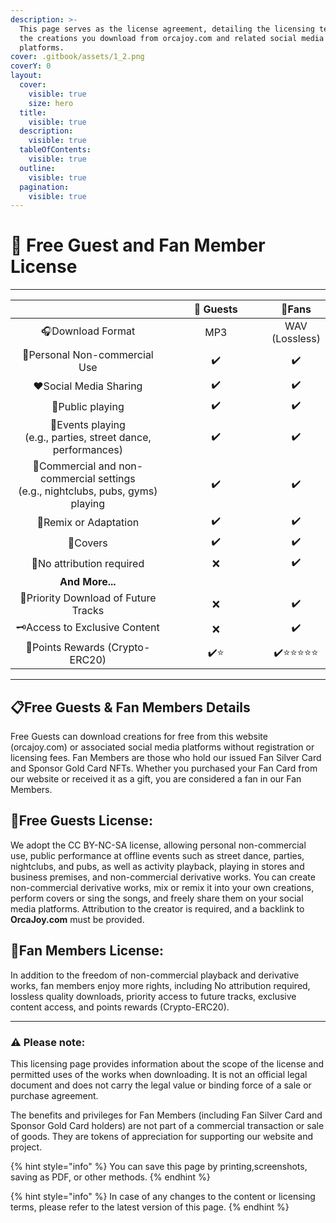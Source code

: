 ```yaml
---
description: >-
  This page serves as the license agreement, detailing the licensing terms for
  the creations you download from orcajoy.com and related social media
  platforms.
cover: .gitbook/assets/1_2.png
coverY: 0
layout:
  cover:
    visible: true
    size: hero
  title:
    visible: true
  description:
    visible: true
  tableOfContents:
    visible: true
  outline:
    visible: true
  pagination:
    visible: true
---
```


# 📄 Free Guest and Fan Member License

***

<table data-full-width="false"><thead><tr><th width="272" align="center"></th><th width="177" align="center">👥 Guests</th><th align="center">💎Fans </th></tr></thead><tbody><tr><td align="center">🎧Download Format</td><td align="center">MP3</td><td align="center">WAV (Lossless)</td></tr><tr><td align="center">🎨Personal Non-commercial Use</td><td align="center">✔️</td><td align="center">✔️</td></tr><tr><td align="center">❤️Social Media Sharing</td><td align="center">✔️</td><td align="center">✔️</td></tr><tr><td align="center">📢Public playing</td><td align="center">✔️</td><td align="center">✔️</td></tr><tr><td align="center">🎉Events playing<br>(e.g., parties, street dance, performances)</td><td align="center">✔️</td><td align="center">✔️</td></tr><tr><td align="center">🍺Commercial and non-commercial settings<br>(e.g., nightclubs, pubs, gyms) playing</td><td align="center">✔️</td><td align="center">✔️</td></tr><tr><td align="center">🔀Remix or Adaptation</td><td align="center">✔️</td><td align="center">✔️</td></tr><tr><td align="center">🎤Covers</td><td align="center">✔️</td><td align="center">✔️</td></tr><tr><td align="center">📝No attribution required</td><td align="center">❌</td><td align="center">✔️</td></tr><tr><td align="center"><strong>And More...</strong></td><td align="center"></td><td align="center"></td></tr><tr><td align="center">🎵Priority Download of Future Tracks</td><td align="center">❌</td><td align="center">✔️</td></tr><tr><td align="center">🗝️Access to Exclusive Content</td><td align="center">❌</td><td align="center">✔️</td></tr><tr><td align="center">🎁Points Rewards (Crypto-ERC20)</td><td align="center">✔️⭐</td><td align="center">✔️⭐⭐⭐⭐⭐</td></tr></tbody></table>

***

## 📋Free Guests & Fan Members Details

Free Guests can download creations for free from this website (orcajoy.com) or associated social media platforms without registration or licensing fees. Fan Members are those who hold our issued Fan Silver Card and Sponsor Gold Card NFTs. Whether you purchased your Fan Card from our website or received it as a gift, you are considered a fan in our Fan Members.

## 👥Free Guests License:

We adopt the CC BY-NC-SA license, allowing personal non-commercial use, public performance at offline events such as street dance, parties, nightclubs, and pubs, as well as activity playback, playing in stores and business premises, and non-commercial derivative works. You can create non-commercial derivative works, mix or remix it into your own creations, perform covers or sing the songs, and freely share them on your social media platforms. Attribution to the creator is required, and a backlink to **OrcaJoy.com** must be provided.

## 💎Fan Members License:

In addition to the freedom of non-commercial playback and derivative works, fan members enjoy more rights, including No attribution required, lossless quality downloads, priority access to future tracks, exclusive content access, and points rewards (Crypto-ERC20).





***

### ⚠️ Please note:

This licensing page provides information about the scope of the license and permitted uses of the works when downloading. It is not an official legal document and does not carry the legal value or binding force of a sale or purchase agreement.

The benefits and privileges for Fan Members (including Fan Silver Card and Sponsor Gold Card holders) are not part of a commercial transaction or sale of goods. They are tokens of appreciation for supporting our website and project.

{% hint style="info" %}
You can save this page by printing,screenshots, saving as PDF, or other methods.
{% endhint %}

{% hint style="info" %}
In case of any changes to the content or licensing terms, please refer to the latest version of this page.
{% endhint %}
